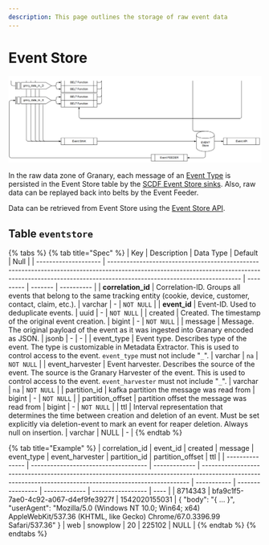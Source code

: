 ```yaml
---
description: This page outlines the storage of raw event data
---
```


# Event Store

![Data flow within raw data zone of Granary](../../../.gitbook/assets/events.PNG)

In the raw data zone of Granary, each message of an [Event Type](../../../learning-grnry-1/data-in/how-to-run-a-harvester/event-types.md) is persisted in the Event Store table by the [SCDF Event Store sinks](../data-in/eventstore-sink.md). Also, raw data can be replayed back into belts by the Event Feeder.

Data can be retrieved from Event Store using the [Event Store API](../../api-reference/event-store-api.md).

## Table `eventstore`

{% tabs %}
{% tab title="Spec" %}
| Key                  | Description                                                                                                                                                                                           | Data Type | Default | Null       |
| -------------------- | ----------------------------------------------------------------------------------------------------------------------------------------------------------------------------------------------------- | --------- | ------- | ---------- |
| **correlation\_id**  | Correlation-ID. Groups all events that belong to the same tracking entity (cookie, device, customer, contact, claim, etc.).                                                                           | varchar   | -       | `NOT NULL` |
| **event\_id**        | Event-ID. Used to deduplicate events.                                                                                                                                                                 | uuid      | -       | `NOT NULL` |
| created              | Created. The timestamp of the original event creation.                                                                                                                                                | bigint    | -       | `NOT NULL` |
| message              | Message. The original payload of the event as it was ingested into Granary encoded as JSON.                                                                                                           | jsonb     | -       | -          |
| event\_type          | Event type. Describes type of the event. The type is customizable in Metadata Extractor. This is used to control access to the event. `event_type` must not include "`_`".                            | varchar   | `na`    | `NOT NULL` |
| event\_harvester     | Event harvester. Describes the source of the event. The source is the Granary Harvester of the event. This is used to control access to the event. `event_harvester` must not include "`_`".          | varchar   | `na`    | `NOT NULL` |
| partition\_id        | kafka partition the message was read from                                                                                                                                                             | bigint    | -       | `NOT NULL` |
| partition\_offset    | partition offset the message was read from                                                                                                                                                            | bigint    | -       | `NOT NULL` |
| ttl                  | Interval representation that determines the time between creation and deletion of an event. Must be set explicitly via deletion-event to mark an event for reaper deletion. Always null on insertion. | varchar   | NULL    | -          |
{% endtab %}

{% tab title="Example" %}
| correlation\_id | event\_id                            | created       | message                                                                                                                                                  | event\_type | event\_harvester | partition\_id | partition\_offset | ttl  |
| --------------- | ------------------------------------ | ------------- | -------------------------------------------------------------------------------------------------------------------------------------------------------- | ----------- | ---------------- | ------------- | ----------------- | ---- |
| 8714343         | bfa9c1f5-7ae0-4c92-a067-d4ef9fe3927f | 1542020155031 | { "body": "{ ... }", "userAgent": "Mozilla/5.0 (Windows NT 10.0; Win64; x64) AppleWebKit/537.36 (KHTML, like Gecko) Chrome/67.0.3396.99 Safari/537.36" } | web         | snowplow         | 20            | 225102            | NULL |
{% endtab %}
{% endtabs %}

##

